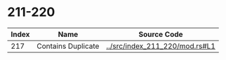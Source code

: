 # 211-220

Index | Name    | Source Code
----- | ------- | -----------
217   | Contains Duplicate | [../src/index_211_220/mod.rs#L1](../src/index_211_220/mod.rs#L1)

